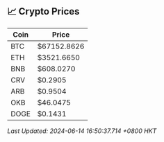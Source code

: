 ## 📈 Crypto Prices

| Coin | Price |
| ---- | ----- |
| BTC | $67152.8626 |
| ETH | $3521.6650 |
| BNB | $608.0270 |
| CRV | $0.2905 |
| ARB | $0.9504 |
| OKB | $46.0475 |
| DOGE | $0.1431 |

_Last Updated: 2024-06-14 16:50:37.714 +0800 HKT_